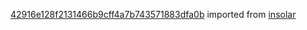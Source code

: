 [42916e128f2131466b9cff4a7b743571883dfa0b](https://github.com/insolar/insolar/commit/42916e128f2131466b9cff4a7b743571883dfa0b) imported from [insolar](https://github.com/insolar/insolar)
